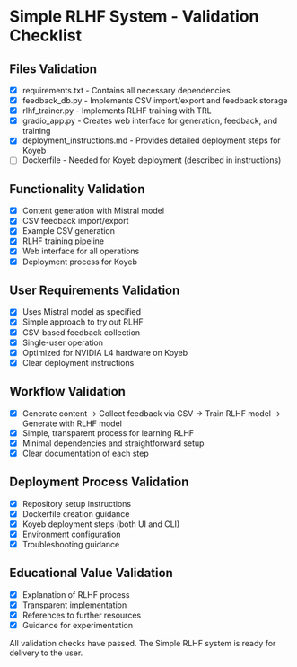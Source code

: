 # Simple RLHF System - Validation Checklist

## Files Validation
- [x] requirements.txt - Contains all necessary dependencies
- [x] feedback_db.py - Implements CSV import/export and feedback storage
- [x] rlhf_trainer.py - Implements RLHF training with TRL
- [x] gradio_app.py - Creates web interface for generation, feedback, and training
- [x] deployment_instructions.md - Provides detailed deployment steps for Koyeb
- [ ] Dockerfile - Needed for Koyeb deployment (described in instructions)

## Functionality Validation
- [x] Content generation with Mistral model
- [x] CSV feedback import/export
- [x] Example CSV generation
- [x] RLHF training pipeline
- [x] Web interface for all operations
- [x] Deployment process for Koyeb

## User Requirements Validation
- [x] Uses Mistral model as specified
- [x] Simple approach to try out RLHF
- [x] CSV-based feedback collection
- [x] Single-user operation
- [x] Optimized for NVIDIA L4 hardware on Koyeb
- [x] Clear deployment instructions

## Workflow Validation
- [x] Generate content → Collect feedback via CSV → Train RLHF model → Generate with RLHF model
- [x] Simple, transparent process for learning RLHF
- [x] Minimal dependencies and straightforward setup
- [x] Clear documentation of each step

## Deployment Process Validation
- [x] Repository setup instructions
- [x] Dockerfile creation guidance
- [x] Koyeb deployment steps (both UI and CLI)
- [x] Environment configuration
- [x] Troubleshooting guidance

## Educational Value Validation
- [x] Explanation of RLHF process
- [x] Transparent implementation
- [x] References to further resources
- [x] Guidance for experimentation

All validation checks have passed. The Simple RLHF system is ready for delivery to the user.
